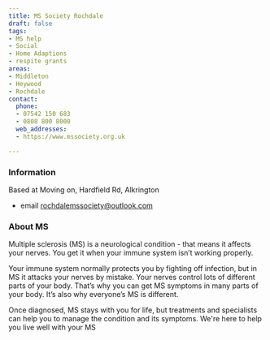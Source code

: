 ```yaml
---
title: MS Society Rochdale
draft: false
tags:
- MS help
- Social
- Home Adaptions
- respite grants
areas:
- Middleton
- Heywood
- Rochdale
contact:
  phone:
  - 07542 150 683
  - 0808 800 8000
  web_addresses:
  - https://www.mssociety.org.uk

---
```


### Information

Based at Moving on, Hardfield Rd, Alkrington  

- email rochdalemssociety@outlook.com  

### About MS
Multiple sclerosis (MS) is a neurological condition - that means it affects your nerves. You get it when your immune system isn’t working properly.

Your immune system normally protects you by fighting off infection, but in MS it attacks your nerves by mistake. Your nerves control lots of different parts of your body. That’s why you can get MS symptoms in many parts of your body. It’s also why everyone’s MS is different.

Once diagnosed, MS stays with you for life, but treatments and specialists can help you to manage the condition and its symptoms. We're here to help you live well with your MS